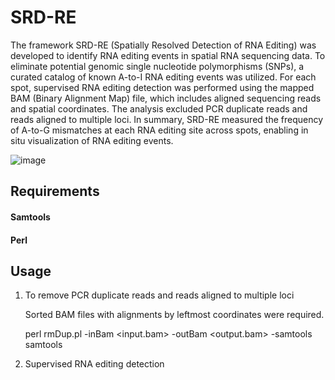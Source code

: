 # SRD-RE

The framework SRD-RE (Spatially Resolved Detection of RNA Editing) was developed to identify RNA editing events in spatial RNA sequencing data. To eliminate potential genomic single nucleotide polymorphisms (SNPs), a curated catalog of known A-to-I RNA editing events was utilized. For each spot, supervised RNA editing detection was performed using the mapped BAM (Binary Alignment Map) file, which includes aligned sequencing reads and spatial coordinates. The analysis excluded PCR duplicate reads and reads aligned to multiple loci. In summary, SRD-RE measured the frequency of A-to-G mismatches at each RNA editing site across spots, enabling in situ visualization of RNA editing events.

![image](https://github.com/user-attachments/assets/a2e7c5a6-df2d-4d0d-96ce-c00f174e0ab7)

## Requirements

#### Samtools
#### Perl

## Usage

1. To remove PCR duplicate reads and reads aligned to multiple loci
   
   Sorted BAM files with alignments by leftmost coordinates were required.

   perl rmDup.pl -inBam <input.bam> -outBam <output.bam> -samtools samtools
   
3. Supervised RNA editing detection

